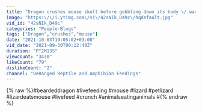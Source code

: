 ```yaml
---
title: "Dragon crushes mouse skull before gobbling down its body \/ warning live feeding"
image: "https:\/\/i.ytimg.com\/vi\/42sNIk_D49c\/hqdefault.jpg"
vid_id: "42sNIk_D49c"
categories: "People-Blogs"
tags: ["Dragon","crushes","mouse"]
date: "2021-10-03T10:05:02+03:00"
vid_date: "2021-09-30T00:12:40Z"
duration: "PT2M13S"
viewcount: "3430"
likeCount: "79"
dislikeCount: "2"
channel: "DeRanged Reptile and Amphibian Feedings"
---
```

{% raw %}#beardeddragon #livefeeding #mouse #lizard #petlizard #lizardeatsmouse #livefeed #crunch #animalseatinganimals #{% endraw %}
